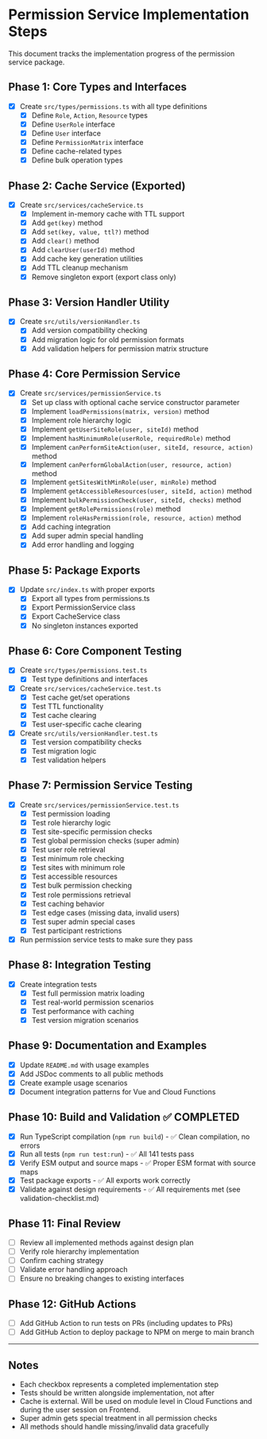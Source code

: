 # Permission Service Implementation Steps

This document tracks the implementation progress of the permission service package.

## Phase 1: Core Types and Interfaces

- [x] Create `src/types/permissions.ts` with all type definitions
  - [x] Define `Role`, `Action`, `Resource` types
  - [x] Define `UserRole` interface
  - [x] Define `User` interface
  - [x] Define `PermissionMatrix` interface
  - [x] Define cache-related types
  - [x] Define bulk operation types

## Phase 2: Cache Service (Exported)

- [x] Create `src/services/cacheService.ts`
  - [x] Implement in-memory cache with TTL support
  - [x] Add `get(key)` method
  - [x] Add `set(key, value, ttl?)` method
  - [x] Add `clear()` method
  - [x] Add `clearUser(userId)` method
  - [x] Add cache key generation utilities
  - [x] Add TTL cleanup mechanism
  - [x] Remove singleton export (export class only)

## Phase 3: Version Handler Utility

- [x] Create `src/utils/versionHandler.ts`
  - [x] Add version compatibility checking
  - [x] Add migration logic for old permission formats
  - [x] Add validation helpers for permission matrix structure

## Phase 4: Core Permission Service

- [x] Create `src/services/permissionService.ts`
  - [x] Set up class with optional cache service constructor parameter
  - [x] Implement `loadPermissions(matrix, version)` method
  - [x] Implement role hierarchy logic
  - [x] Implement `getUserSiteRole(user, siteId)` method
  - [x] Implement `hasMinimumRole(userRole, requiredRole)` method
  - [x] Implement `canPerformSiteAction(user, siteId, resource, action)` method
  - [x] Implement `canPerformGlobalAction(user, resource, action)` method
  - [x] Implement `getSitesWithMinRole(user, minRole)` method
  - [x] Implement `getAccessibleResources(user, siteId, action)` method
  - [x] Implement `bulkPermissionCheck(user, siteId, checks)` method
  - [x] Implement `getRolePermissions(role)` method
  - [x] Implement `roleHasPermission(role, resource, action)` method
  - [x] Add caching integration
  - [x] Add super admin special handling
  - [x] Add error handling and logging

## Phase 5: Package Exports

- [x] Update `src/index.ts` with proper exports
  - [x] Export all types from permissions.ts
  - [x] Export PermissionService class
  - [x] Export CacheService class
  - [x] No singleton instances exported

## Phase 6: Core Component Testing

- [x] Create `src/types/permissions.test.ts`
  - [x] Test type definitions and interfaces

- [x] Create `src/services/cacheService.test.ts`
  - [x] Test cache get/set operations
  - [x] Test TTL functionality
  - [x] Test cache clearing
  - [x] Test user-specific cache clearing

- [x] Create `src/utils/versionHandler.test.ts`
  - [x] Test version compatibility checks
  - [x] Test migration logic
  - [x] Test validation helpers

## Phase 7: Permission Service Testing

- [x] Create `src/services/permissionService.test.ts`
  - [x] Test permission loading
  - [x] Test role hierarchy logic
  - [x] Test site-specific permission checks
  - [x] Test global permission checks (super admin)
  - [x] Test user role retrieval
  - [x] Test minimum role checking
  - [x] Test sites with minimum role
  - [x] Test accessible resources
  - [x] Test bulk permission checking
  - [x] Test role permissions retrieval
  - [x] Test caching behavior
  - [x] Test edge cases (missing data, invalid users)
  - [x] Test super admin special cases
  - [x] Test participant restrictions
- [x] Run permission service tests to make sure they pass

## Phase 8: Integration Testing

- [x] Create integration tests
  - [x] Test full permission matrix loading
  - [x] Test real-world permission scenarios
  - [x] Test performance with caching
  - [x] Test version migration scenarios

## Phase 9: Documentation and Examples

- [x] Update `README.md` with usage examples
- [x] Add JSDoc comments to all public methods
- [x] Create example usage scenarios
- [x] Document integration patterns for Vue and Cloud Functions

## Phase 10: Build and Validation ✅ COMPLETED

- [x] Run TypeScript compilation (`npm run build`) - ✅ Clean compilation, no errors
- [x] Run all tests (`npm run test:run`) - ✅ All 141 tests pass
- [x] Verify ESM output and source maps - ✅ Proper ESM format with source maps
- [x] Test package exports - ✅ All exports work correctly
- [x] Validate against design requirements - ✅ All requirements met (see validation-checklist.md)

## Phase 11: Final Review

- [ ] Review all implemented methods against design plan
- [ ] Verify role hierarchy implementation
- [ ] Confirm caching strategy
- [ ] Validate error handling approach
- [ ] Ensure no breaking changes to existing interfaces

## Phase 12: GitHub Actions
- [ ] Add GitHub Action to run tests on PRs (including updates to PRs)
- [ ] Add GitHub Action to deploy package to NPM on merge to main branch

---

## Notes

- Each checkbox represents a completed implementation step
- Tests should be written alongside implementation, not after
- Cache is external. Will be used on module level in Cloud Functions and during the user session on Frontend.
- Super admin gets special treatment in all permission checks
- All methods should handle missing/invalid data gracefully

